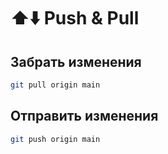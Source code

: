 # ⬆️⬇️ Push & Pull

## Забрать изменения

```bash
git pull origin main
```

## Отправить изменения

```bash
git push origin main
```